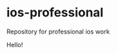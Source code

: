 # ios-professional
Repository for professional ios work                                                                               

Hello!

